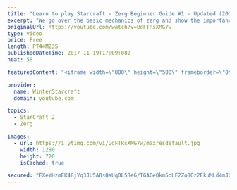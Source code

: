 ```yaml
---
title: "Learn to play Starcraft - Zerg Beginner Guide #1 - Updated (2017)"
excerpt: "We go over the basic mechanics of zerg and show the importance of understanding at least some of what your opponent is doing.  This guide is meant for players with an understanding of the objectives of starcraft but without any strong direction or gameplan, especially for each specific race! -- Watch"
originalUrl: https://youtube.com/watch?v=UdFTRsXMG7w
type: video
price: Free
length: PT44M23S
publishedDateTime: 2017-11-19T17:09:08Z
heat: 58

featuredContent: "<iframe width=\"800\" height=\"500\" frameborder=\"0\" src=\"https://www.youtube.com/embed/UdFTRsXMG7w\" allow=\"accelerometer; autoplay; encrypted-media; gyroscope; picture-in-picture\" allowfullscreen></iframe>"

provider:
  name: WinterStarcraft
  domain: youtube.com

topics:
  - StarCraft 2
  - Zerg

images:
  - url: https://i.ytimg.com/vi/UdFTRsXMG7w/maxresdefault.jpg
    width: 1280
    height: 720
    isCached: true

secured: "EXeYHzmEK48jYq3JU5A8sQaUq0L5Be6/TGAGeQkm5oLF2Zo8Qz2EkuMLd4mJGtG6FitF4aTfAYT399UtH1DG5JPYIrt7f6Yrxe+jRum8IoZ6avOOFEyVfuwToLRjl3fWuo0db6WzYGafzf38Ltgnqy3E0AlzOyXZKc+ebdr5XruLME0bSFd153nm74JlEQmyaoLufrthi6LIQLmjEslHTxTDfbGS14MFTvp3NkENw89lhs+67+GtS82mqra6nSRwKgDJL7z+9PTOR93K0JIjWP57pOE2AXXu7/MrGA1jxLnotKQwJG5jtVdyGbD16RSmEkgP01Hf/+sKYu6VxbW1oTWvnVGQO3z3pZqbGydv/ShqqnxURSHvnp9oM6Yqb91PgC9TA9Zzd8LOVK7qSxC5iHz1JDX5SYwuDkq5DA0zxjZD6U4YAU3uEIIiEqQZ1xAV;iD+5HzdNSOv/yppij69lXw=="
---
```


